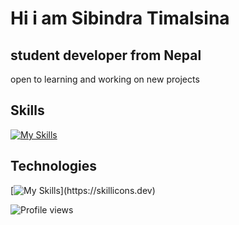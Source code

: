 # **Hi i am Sibindra Timalsina**
## student developer from Nepal
open to learning and working on new projects

## Skills
[![My Skills](https://skillicons.dev/icons?i=react,html,css,js,c,cpp,java,php,mysql,md)](https://skillicons.dev)

## Technologies
[![My Skills](https://skillicons.dev/icons?i=linux,figma,vim,vscode,heroku,idea,bash,git,github,)](https://skillicons.dev)

<!-- ## Stats
![GitHub streak stats](https://github-readme-streak-stats.herokuapp.com/?user=Sibindra) -->

![Profile views](https://gpvc.arturio.dev/Sibindra)  
